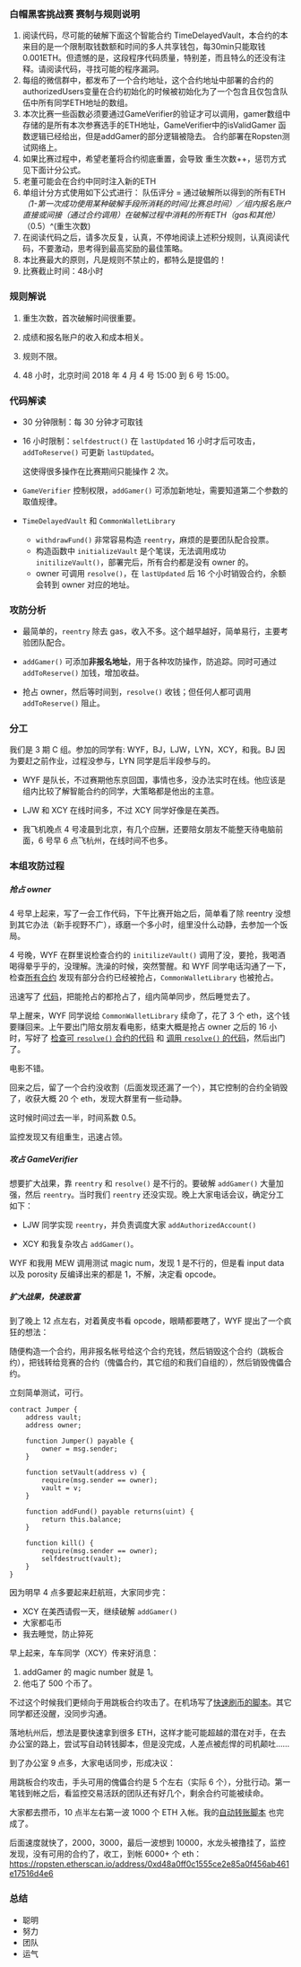 ### 白帽黑客挑战赛 赛制与规则说明

1. 阅读代码，尽可能的破解下面这个智能合约 TimeDelayedVault，本合约的本来目的是一个限制取钱数额和时间的多人共享钱包，每30min只能取钱0.001ETH。但遗憾的是，这段程序代码质量，特别差，而且特么的还没有注释。请阅读代码，寻找可能的程序漏洞。
2. 每组的微信群中，都发布了一个合约地址，这个合约地址中部署的合约的authorizedUsers变量在合约初始化的时候被初始化为了一个包含且仅包含队伍中所有同学ETH地址的数组。
3. 本次比赛一些函数必须要通过GameVerifier的验证才可以调用，gamer数组中存储的是所有本次参赛选手的ETH地址，GameVerifier中的isValidGamer 函数逻辑已经给出，但是addGamer的部分逻辑被隐去。
合约部署在Ropsten测试网络上。
4. 如果比赛过程中，希望老董将合约彻底重置，会导致 重生次数++，惩罚方式见下面计分公式。
5. 老董可能会在合约中同时注入新的ETH
6. 单组计分方式使用如下公式进行：
    队伍评分 = 通过破解所以得到的所有ETH *（1-第一次成功使用某种破解手段所消耗的时间/比赛总时间）／组内报名账户直接或间接（通过合约调用）在破解过程中消耗的所有ETH（gas和其他）*（0.5）^(重生次数)
7. 在阅读代码之后，请多次反复，认真，不停地阅读上述积分规则，认真阅读代码，不要激动，思考得到最高奖励的最佳策略。
8. 本比赛最大的原则，凡是规则不禁止的，都特么是提倡的！
9. 比赛截止时间：48小时


### 规则解说

1. 重生次数，首次破解时间很重要。

2. 成绩和报名账户的收入和成本相关。

3. 规则不限。

4. 48 小时，北京时间 2018 年 4 月 4 号 15:00 到 6 号 15:00。

### 代码解读

* 30 分钟限制：每 30 分钟才可取钱

* 16 小时限制：`selfdestruct()` 在 `lastUpdated` 16 小时才后可攻击，`addToReserve()` 可更新 `lastUpdated`。

  这使得很多操作在比赛期间只能操作 2 次。

* `GameVerifier` 控制权限，`addGamer()` 可添加新地址，需要知道第二个参数的取值规律。

* `TimeDelayedVault` 和 `CommonWalletLibrary`

    * `withdrawFund()` 非常容易构造 `reentry`，麻烦的是要团队配合投票。
    *  构造函数中 `initializeVault` 是个笔误，无法调用成功 `initilizeVault()`，部署完后，所有合约都是没有 owner 的。
    *  owner 可调用 `resolve()`，在 `lastUpdated` 后 16 个小时销毁合约，余额会转到 owner 对应的地址。

### 攻防分析

* 最简单的，`reentry` 除去 gas，收入不多。这个越早越好，简单易行，主要考验团队配合。

* `addGamer()` 可添加**非报名地址**，用于各种攻防操作，防追踪。同时可通过 `addToReserve()` 加钱，增加收益。

* 抢占 owner，然后等时间到，`resolve()` 收钱；但任何人都可调用 `addToReserve()` 阻止。

### 分工

我们是 3 期 C 组。参加的同学有: WYF，BJ，LJW，LYN，XCY，和我。BJ 因为要赶之前作业，过程没参与，LYN 同学是后半段参与的。

* WYF 是队长，不过赛期他东京回国，事情也多，没办法实时在线。他应该是组内比较了解智能合约的同学，大策略都是他出的主意。

* LJW 和 XCY 在线时间多，不过 XCY 同学好像是在美西。

* 我飞机晚点 4 号凌晨到北京，有几个应酬，还要陪女朋友不能整天待电脑前面，6 号早 6 点飞杭州，在线时间不也多。

### 本组攻防过程

##### 抢占 owner

4 号早上起来，写了一会工作代码，下午比赛开始之后，简单看了除 reentry 没想到其它办法（新手视野不广），琢磨一个多小时，组里没什么动静，去参加一个饭局。

4 号晚，WYF 在群里说检查合约的 `initilizeVault()` 调用了没，要抢，我喝酒喝得晕乎乎的，没理解。洗澡的时候，突然警醒。和 WYF 同学电话沟通了一下，检查[所有合约](https://ropsten.etherscan.io/address/0x5138da08c878ec23b82b85a86eca47230f96f62b) 发现有部分合约已经被抢占，`CommonWalletLibrary` 也被抢占。

迅速写了 [代码](https://github.com/liaohuqiu/cube-box/blob/master/src/challenge/src/init.js)，把能抢占的都抢占了，组内简单同步，然后睡觉去了。

早上醒来，WYF 同学说给 `CommonWalletLibrary` 续命了，花了 3 个 eth，这个钱要赚回来。上午要出门陪女朋友看电影，结束大概是抢占 owner 之后的 16 小时，写好了 [检查可 `resolve()` 合约的代码](https://github.com/liaohuqiu/cube-box/blob/master/src/challenge/src/check.js) 和 [调用 `resolve()` 的代码](https://github.com/liaohuqiu/cube-box/blob/master/src/challenge/src/kill.js)，然后出门了。

电影不错。

回来之后，留了一个合约没收割（后面发现还漏了一个），其它控制的合约全销毁了，收获大概 20 个 eth，发现大群里有一些动静。

这时候时间过去一半，时间系数 0.5。

监控发现又有组重生，迅速占领。

##### 攻占 GameVerifier

想要扩大战果，靠 `reentry` 和 `resolve()` 是不行的。要破解 `addGamer()` 大量加强，然后 `reentry`。当时我们 `reentry` 还没实现。晚上大家电话会议，确定分工如下：

* LJW 同学实现 `reentry`，并负责调度大家 `addAuthorizedAccount()`

* XCY 和我复杂攻占 `addGamer()`。

WYF 和我用 MEW 调用测试 magic num，发现 1 是不行的，但是看 input data 以及 porosity 反编译出来的都是 1，不解，决定看 opcode。

##### 扩大战果，快速致富

到了晚上 12 点左右，对着黄皮书看 opcode，眼睛都要瞎了，WYF 提出了一个疯狂的想法：

随便构造一个合约，用非报名帐号给这个合约充钱，然后销毁这个合约（跳板合约），把钱转给竞赛的合约（傀儡合约，其它组的和我们自组的），然后销毁傀儡合约。

立刻简单测试，可行。


```
contract Jumper {
    address vault;
    address owner;

    function Jumper() payable {
        owner = msg.sender;
    }

    function setVault(address v) {
        require(msg.sender == owner);
        vault = v;
    }

    function addFund() payable returns(uint) {
        return this.balance;
    }

    function kill() {
        require(msg.sender == owner);
        selfdestruct(vault);
    }
}
```

因为明早 4 点多要起来赶航班，大家同步完：

* XCY 在美西请假一天，继续破解 `addGamer()`
* 大家都屯币
* 我去睡觉，防止猝死

早上起来，车车同学（XCY）传来好消息：

1. addGamer 的 magic number 就是 1。
2. 他屯了 500  个币了。

不过这个时候我们更倾向于用跳板合约攻击了。在机场写了[快速刷币的脚本](https://github.com/liaohuqiu/cube-box/blob/master/src/challenge/src/request-eth.py)。其它同学都还没醒，没同步沟通。

落地杭州后，想法是要快速拿到很多 ETH，这样才能可能超越的潜在对手，在去办公室的路上，尝试写自动转钱脚本，但是没完成，人差点被彪悍的司机颠吐……

到了办公室 9 点多，大家电话同步，形成决议：

用跳板合约攻击，手头可用的傀儡合约是 5 个左右（实际 6 个），分批行动。第一笔钱到帐之后，看监控交易活跃的团队还有好几个，剩余合约可能被续命。

大家都去攒币，10 点半左右第一波 1000 个 ETH 入帐。我的[自动转账脚本](https://github.com/liaohuqiu/cube-box/blob/master/src/challenge/src/transfer-eth.js) 也完成了。

后面速度就快了，2000，3000，最后一波想到 10000，水龙头被撸挂了，监控发现，没有可用的合约了，收工，到帐 6000+ 个 eth：https://ropsten.etherscan.io/address/0xd48a0ff0c1555ce2e85a0f456ab461e17516d4e6


### 总结

* 聪明
* 努力
* 团队
* 运气

